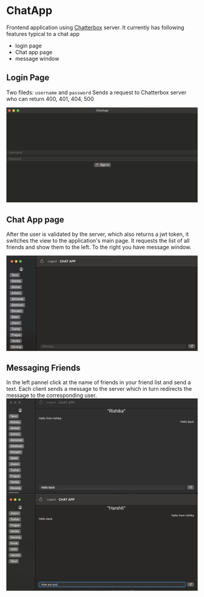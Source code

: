 # ChatApp

Frontend application using [Chatterbox](https://github.com/haarshitgarg/Chatterbox) server. 
It currently has following features typical to a chat app

- login page
- Chat app page
- message window

## Login Page

Two fileds: `username` and `password`
Sends a request to Chatterbox server who can return 400, 401, 404, 500

![Login page](images/LoginPage.png)

## Chat App page

After the user is validated by the server, which also returns a jwt token, it switches the view to the application's main page. It requests the list of all friends and show them to the left. To the right you have message window.

![Main Page](images/MainView.png)

## Messaging Friends

In the left pannel click at the name of friends in your friend list and send a text.
Each client sends a message to the server which in turn redirects the message to the corresponding user.
![Message Page](images/MessageView.png)

